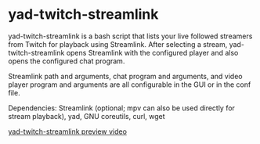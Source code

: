 # yad-twitch-streamlink
yad-twitch-streamlink is a bash script that lists your live followed streamers from Twitch for playback using Streamlink. After selecting a stream, yad-twitch-streamlink opens Streamlink with the configured player and also opens the configured chat program.

Streamlink path and arguments, chat program and arguments, and video player program and arguments are all configurable in the GUI or in the conf file.

Dependencies: Streamlink (optional; mpv can also be used directly for stream playback), yad, GNU coreutils, curl, wget

[yad-twitch-streamlink preview video](https://raw.githubusercontent.com/simoniz0r/yad-twitch-streamlink/master/yad-twitch-streamlink.webm)
